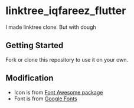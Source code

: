 # linktree_iqfareez_flutter

I made linktree clone. But with dough

## Getting Started

Fork or clone this repository to use it on your own.

## Modification

 - Icon is from [Font Awesome package](https://fontawesome.com/icons?d=gallery)
 - Font is from [Google Fonts](https://fonts.google.com/)

